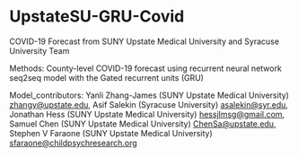 # UpstateSU-GRU-Covid
COVID-19 Forecast from SUNY Upstate Medical University and Syracuse University Team

Methods: County-level COVID-19 forecast using recurrent neural network seq2seq model with the Gated recurrent units (GRU)

Model_contributors: 
  Yanli Zhang-James (SUNY Upstate Medical University) <zhangy@upstate.edu>, 
  Asif Salekin (Syracuse University) <asalekin@syr.edu>, 
  Jonathan Hess (SUNY Upstate Medical University) <hessjlmsg@gmail.com>, 
  Samuel Chen (SUNY Upstate Medical University) <ChenSa@upstate.edu>, 
  Stephen V Faraone (SUNY Upstate Medical University) <sfaraone@childpsychresearch.org>


